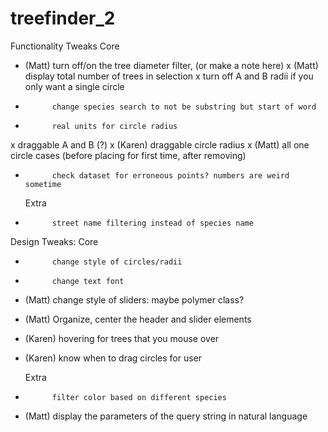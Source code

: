 # treefinder_2


Functionality Tweaks
  Core
- (Matt)	turn off/on the tree diameter filter, (or make a note here)
x (Matt)	display total number of trees in selection 
x 			turn off A and B radii if you only want a single circle
- 			change species search to not be substring but start of word
- 			real units for circle radius
x 			draggable A and B (?)
x (Karen)	draggable circle radius 
x (Matt)	all one circle cases (before placing for first time, after removing)
- 			check dataset for erroneous points? numbers are weird sometime

  Extra
- 			street name filtering instead of species name

Design Tweaks:
  Core 
- 			change style of circles/radii
- 			change text font
- (Matt)	change style of sliders: maybe polymer class?
- (Matt)	Organize, center the header and slider elements
- (Karen)	hovering for trees that you mouse over
- (Karen)   know when to drag circles for user

  Extra
- 			filter color based on different species
- (Matt)	display the parameters of the query string in natural language